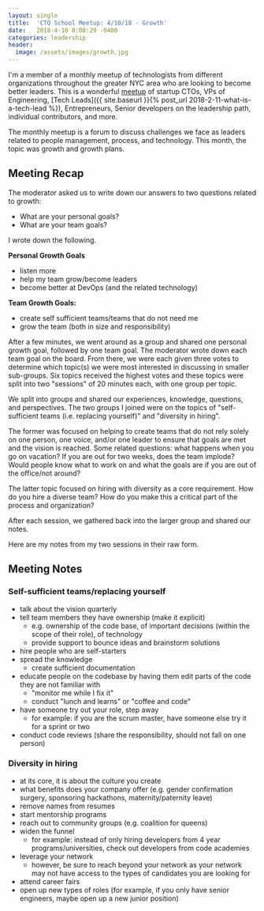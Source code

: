 ```yaml
---
layout: single
title:  'CTO School Meetup: 4/10/18 - Growth'
date:   2018-4-10 0:08:29 -0400
categories: leadership
header:
  image: /assets/images/growth.jpg
---
```

I'm a member of a monthly meetup of technologists from different organizations throughout the greater NYC area who are looking to become better leaders.  This is a wonderful [meetup](https://www.meetup.com/ctoschool/) of startup CTOs, VPs of Engineering, [Tech Leads]({{ site.baseurl }}{% post_url 2018-2-11-what-is-a-tech-lead %}), Entrepreneurs, Senior developers on the leadership path, individual contributors, and more.  

The monthly meetup is a forum to discuss challenges we face as leaders related to people management, process, and technology.  This month, the topic was growth and growth plans.  

## Meeting Recap
The moderator asked us to write down our answers to two questions related to growth:
- What are your personal goals?
- What are your team goals?

I wrote down the following.  

**Personal Growth Goals**
- listen more
- help my team grow/become leaders
- become better at DevOps (and the related technology)

**Team Growth Goals:**
- create self sufficient teams/teams that do not need me
- grow the team (both in size and responsibility)

After a few minutes, we went around as a group and shared one personal growth goal, followed by one team goal.  The moderator wrote down each team goal on the board. From there, we were each given three votes to determine which topic(s) we were most interested in discussing in smaller sub-groups.  Six topics received the highest votes and these topics were split into two "sessions" of 20 minutes each, with one group per topic.  

We split into groups and shared our experiences, knowledge, questions, and perspectives. The two groups I joined were on the topics of "self-sufficient teams (i.e. replacing yourself)" and "diversity in hiring".  

The former was focused on helping to create teams that do not rely solely on one person, one voice, and/or one leader to ensure that goals are met and the vision is reached. Some related questions: what happens when you go on vacation? If you are out for two weeks, does the team implode? Would people know what to work on and what the goals are if you are out of the office/not around?

The latter topic focused on hiring with diversity as a core requirement.  How do you hire a diverse team? How do you make this a critical part of the process and organization?

After each session, we gathered back into the larger group and shared our notes.

Here are my notes from my two sessions in their raw form.  

## Meeting Notes

### Self-sufficient teams/replacing yourself
- talk about the vision quarterly
- tell team members they have ownership (make it explicit)
  - e.g. ownership of the code base, of important decisions (within the scope of their role), of technology
  - provide support to bounce ideas and brainstorm solutions
- hire people who are self-starters
- spread the knowledge
  - create sufficient documentation
- educate people on the codebase by having them edit parts of the code they are not familiar with
  -  "monitor me while I fix it"
  - conduct "lunch and learns" or "coffee and code"
- have someone try out your role, step away
  -  for example: if you are the scrum master, have someone else try it for a sprint or two
- conduct code reviews (share the responsibility, should not fall on one person)


### Diversity in hiring
- at its core, it is about the culture you create
- what benefits does your company offer (e.g. gender confirmation surgery, sponsoring hackathons, maternity/paternity leave)
- remove names from resumes
- start mentorship programs
- reach out to community groups (e.g. coalition for queens)
- widen the funnel
  - for example: instead of only hiring developers from 4 year programs/universities, check out developers from code academies
- leverage your network
  - however, be sure to reach beyond your network as your network may not have access to the types of candidates you are looking for
- attend career fairs
- open up new types of roles (for example, if you only have senior engineers, maybe open up a new junior position)
